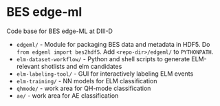 # BES edge-ml

Code base for BES edge-ML at DIII-D

- `edgeml/` - Module for packaging BES data and metadata in HDF5.
Do `from edgeml import bes2hdf5`.  Add `<repo-dir>/edgeml/` to
`PYTHONPATH`.
- `elm-dataset-workflow/` - Python and shell scripts to generate ELM-relevant
shotlists and elm candidates
- `elm-labeling-tool/` - GUI for interactively labeling ELM events
- `elm-training/` - NN models for ELM classification
- `qhmode/` - work area for QH-mode classification
- `ae/` - work area for AE classification
